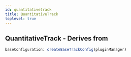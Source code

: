 ```yaml
---
id: quantitativetrack
title: QuantitativeTrack
toplevel: true
---
```










## QuantitativeTrack - Derives from




```js
baseConfiguration: createBaseTrackConfig(pluginManager)
```

 

